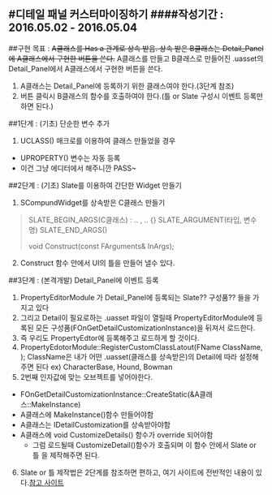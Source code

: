 #디테일 패널 커스터마이징하기
####작성기간 : 2016.05.02 - 2016.05.04
---
##구현 목표 : ~~A클래스를 Has a 관계로 상속 받음. 상속 받은 B클래스는 Detail_Panel에 A클래스에서 구현한 버튼을 쓴다.~~
A클래스를 만들고 B클래스로 만들어진 .uasset의 Detail_Panel에서 A클래스에서 구현한 버튼을 쓴다.
1. A클래스는 Detail_Panel에 등록하기 위한 클래스여야 한다.(3단계 참조)
2. 버튼 클릭시 B클래스의 함수를 호출하여야 한다.(틀 or Slate 구성시 이벤트 등록만 하면 된다.)

##1단계 : (기초) 단순한 변수 추가
1. UCLASS() 매크로를 이용하여 클래스 만들었을 경우
  - UPROPERTY() 변수는 자동 등록
  - 이건 그냥 에디터에서 해주니깐 PASS~

##2단계 : (기초) Slate를 이용하여 간단한 Widget 만들기
1. SCompundWidget를 상속받은 C클래스 만들기
> SLATE_BEGIN_ARGS(C클래스)
>  : ..
>  , ..
> {}
> SLATE_ARGUMENT(타입, 변수명)
> SLATE_END_ARGS()
>
> void Construct(const FArguments& InArgs);
2. Construct 함수 안에서 UI의 틀을 만들어 낼수 있다.

##3단계 : (본격개발) Detail_Panel에 이벤트 등록
1. PropertyEditorModule 가 Detail_Panel에 등록되는 Slate?? 구성품?? 들을 가지고 있다
2. 그리고 Detail이 필요로하는 .uasset 파일이 열릴때 PropertyEditorModule에 등록된 모든 구성품(FOnGetDetailCustomizationInstance)을 뒤져서 로드한다.
3. 즉 우리도 PropertyEdtor에 등록해주고 로드하게 할 것이다.
4. PropertyEdotorModule::RegisterCustomClassLatout(FName ClassName, ); ClassName은 내가 어떤 .uasset(클래스를 상속받은)의 Detail에 따라 설정해주면 된다 ex) CharacterBase, Hound, Bowman
5. 2번째 인자값에 맞는 오브젝트를 넣어야한다.
  - FOnGetDetailCustomizationInstance::CreateStatic(&A클래스::MakeInstance)
  - A클래스에 MakeInstance()함수 만들어야함
  - A클래스는 IDetailCustomization를 상속받아야함
  - A클래스에 void CustomizeDetails() 함수가 override 되어야함
    - 그럼 로드될때 CustomizeDetail()함수가 호출되며 이 함수 안에서 Slate or 틀 을 제작해주면 된다.

6. Slate or 틀 제작법은 2단계를 참조하면 편하고, 여기 사이트에 전반적인 내용이 있다.[참고 사이트](https://wiki.unrealengine.com/Customizing_detail_panels)
